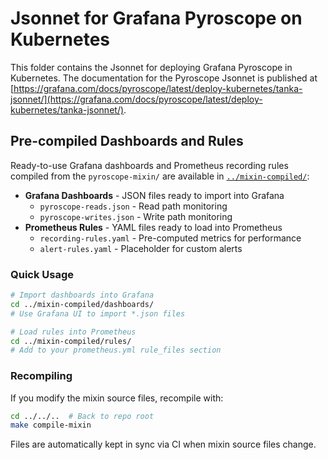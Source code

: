 # Jsonnet for Grafana Pyroscope on Kubernetes

This folder contains the Jsonnet for deploying Grafana Pyroscope in Kubernetes.
The documentation for the Pyroscope Jsonnet is published at [https://grafana.com/docs/pyroscope/latest/deploy-kubernetes/tanka-jsonnet/](https://grafana.com/docs/pyroscope/latest/deploy-kubernetes/tanka-jsonnet/).

## Pre-compiled Dashboards and Rules

Ready-to-use Grafana dashboards and Prometheus recording rules compiled from the `pyroscope-mixin/` are available in [`../mixin-compiled/`](../mixin-compiled/):

- **Grafana Dashboards** - JSON files ready to import into Grafana
  - `pyroscope-reads.json` - Read path monitoring
  - `pyroscope-writes.json` - Write path monitoring
- **Prometheus Rules** - YAML files ready to load into Prometheus
  - `recording-rules.yaml` - Pre-computed metrics for performance
  - `alert-rules.yaml` - Placeholder for custom alerts

### Quick Usage

```bash
# Import dashboards into Grafana
cd ../mixin-compiled/dashboards/
# Use Grafana UI to import *.json files

# Load rules into Prometheus
cd ../mixin-compiled/rules/
# Add to your prometheus.yml rule_files section
```

### Recompiling

If you modify the mixin source files, recompile with:

```bash
cd ../../..  # Back to repo root
make compile-mixin
```

Files are automatically kept in sync via CI when mixin source files change.
